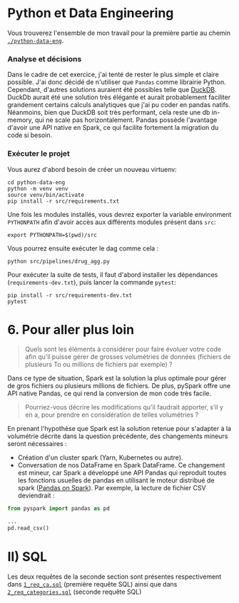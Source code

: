 # Python et Data Engineering

Vous trouverez l'ensemble de mon travail pour la première partie au chemin [`./python-data-eng`](https://github.com/V0lantis/TestServier/tree/main/python-data-eng).

### Analyse et décisions

Dans le cadre de cet exercice, j'ai tenté de rester le plus simple et claire possible. J'ai donc décidé de n'utiliser
que `Pandas` comme librairie Python. Cependant, d'autres solutions auraient été possibles telle que [DuckDB](https://duckdb.org/).
DuckDb aurait été une solution très élégante et aurait probablement faciliter grandement certains calculs analytiques que j'ai pu
coder en pandas natifs. Néanmoins, bien que DuckDB soit très performant, cela reste une db in-memory, qui ne scale pas horizontalement.
Pandas possède l'avantage d'avoir une API native en Spark, ce qui facilite fortement la migration du code si besoin.

### Exécuter le projet

Vous aurez d'abord besoin de créer un nouveau virtuenv:

```shell
cd python-data-eng
python -m venv venv
source venv/bin/activate
pip install -r src/requirements.txt
```

Une fois les modules installés, vous devrez exporter la variable environment `PYTHONPATH` afin d'avoir accès aux différents
modules présent dans `src`:

```shell
export PYTHONPATH=$(pwd)/src
```

Vous pourrez ensuite exécuter le dag comme cela :

```shell
python src/pipelines/drug_agg.py
```

Pour exécuter la suite de tests, il faut d'abord installer les dépendances (`requirements-dev.txt`), puis lancer la commande
`pytest`:

```shell
pip install -r src/requirements-dev.txt
pytest
```


# 6. Pour aller plus loin

> Quels sont les éléments à considérer pour faire évoluer votre code afin qu’il puisse gérer de grosses
volumétries de données (fichiers de plusieurs To ou millions de fichiers par exemple) ?

Dans ce type de situation, Spark est la solution la plus optimale pour gérer de gros fichiers ou plusieurs millions de fichiers. De plus, pySpark offre une API native Pandas, ce qui rend la conversion de mon code très facile.

> Pourriez-vous décrire les modifications qu’il faudrait apporter, s’il y en a, pour prendre en considération de
telles volumétries ?

En prenant l'hypothèse que Spark est la solution retenue pour s'adapter à la volumétrie décrite dans la question précédente, des changements mineurs seront nécessaires :
- Création d'un cluster spark (Yarn, Kubernetes ou autre).
- Conversation de nos DataFrame en Spark DataFrame. Ce changement est mineur, car Spark a développé une API Pandas qui reproduit toutes les fonctions usuelles de pandas en utilisant le moteur distribué de spark ([Pandas on Spark](https://spark.apache.org/docs/latest/api/python/reference/pyspark.pandas/index.html)). Par exemple, la lecture de fichier CSV deviendrait :

```python
from pyspark import pandas as pd

...
pd.read_csv()
```

# II) SQL

Les deux requêtes de la seconde section sont présentes respectivement dans [`1_req_ca.sql`](https://github.com/V0lantis/TestServier/blob/main/sql/manipulations/1_req_ca.sql) (première requête SQL)
ainsi que dans [`2_req_categories.sql`](https://github.com/V0lantis/TestServier/blob/main/sql/manipulations/2_req_categories.sql) (seconde requête SQL)
